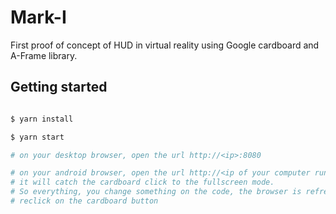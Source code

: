 # Mark-I

First proof of concept of HUD in virtual reality using Google cardboard and A-Frame library.

## Getting started

```bash

$ yarn install

$ yarn start

# on your desktop browser, open the url http://<ip>:8080

# on your android browser, open the url http://<ip of your computer running the server>:8080/?smartphone
# it will catch the cardboard click to the fullscreen mode.
# So everything, you change something on the code, the browser is refreshed and you only need to
# reclick on the cardboard button
```
